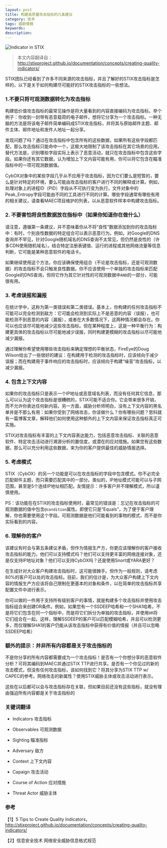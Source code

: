 ```yaml
---
layout: post
title: 构建高质量攻击指标的几条建议
category: 技术
tags: 威胁情报
keywords:
description:
---
```


![Indicator in STIX]({{site.CDN_PATH}}/public/image/20180414-Tips-to-Create-Quality-Indicators.png)

>本文内容翻译自： http://stixproject.github.io/documentation/concepts/creating-quality-indicators/

STIX团队已经看到了许多不同来源的攻击指标，并且了解好的STIX攻击指标是怎样的，以下是关于如何构建尽可能好的STIX攻击指标的一些想法。

### 1.﻿不要只将可观测数据转化为攻击指标

构建低价值攻击指标的最常见操作是将大量看到的内容直接编码为攻击指标。举个例子：你收到一封带有恶意载荷的电子邮件，想将它分享为一个攻击指标。一种无脑的方法是将该电子邮件简单编码成STIX攻击指标，并将其与原始邮件主题、邮件主体、邮件地址和发件人地址一起分享。

发现问题了吗？通过在攻击指标中包含所有的这些数据，如果所有这些字段都匹配，那么攻击指标只能命中一个，这极大地限制了该攻击指标在其它场景的应用。替代方法是，识别哪些字段实际上表示了恶意活动，就只在攻击指标中包含这些字段。如果你还有其它数据，认为增加上下文内容可能有用，你可以将它包含在瞄准指标中的一项可观测数据值。

CybOX对象中的某些字段几乎从不应用于攻击指标，因为它们要么是短暂的，要么是针对特定的环境，要么可能由攻击指标的客户进行不同的解释或计算。例如，处理对象上的进程ID（PID）字段从不可执行变为执行，文件对象中的Peak_Entropy字段可能由不同的工具进行不同的计算。哪些字段通常有哪些有用的相关建议，请查看MAEC项目维护的列表，以从恶意软件样本中构建攻击指标。

### 2. 不要害怕将良性数据放在指标中（如果你知道你在做什么）

请注意，遵循第一条建议，并不意味着你从不将“良性”数据添加到你的攻击指标中：有时，个别良性数据的特定组合可以表示恶意行为。例如，对Google的DNS查询并不罕见，针对Google随机域名的DNS查询不太常见，但仍然是良性的（许多CDN使用随机域名）。结合特定注册表键值、运行的进程或其他网络流量等信息判断，它可能是某种恶意软件的电话卡。

如果继续使用这个方法，你应该确保使用组合（不论是攻击指标，还是可观测数据）的攻击指标不会只触发良性数据。你不应该使用一个单独的攻击指标来匹配Google的DNS查询，但将它作为其它针对性的可观测数据中```AND```的一部分，可能很有用。

### 3. 考虑误报和漏报

在统计学中，这称为第一类错误和第二类错误。基本上，你构建的任何攻击指标不可能可以完全检测到敌方：它可能会检测到实际上不是恶意的内容（误报），也可能检测不到恶意的内容（漏报），或者在大多数情况下，这两种情况都会存在。你可以也应该尽可能地减少这些攻击指标。但在某种程度上，这是一种平衡行为：构建更具体的攻击指标以尽可能地减少误报，同时构建更模糊的攻击指标以尽可能地减少漏报。

通过理解你希望使用哪些攻击指标来确定理想的平衡状态，FireEye的Doug Wilson给出了一些很好的建议：在构建用于检测的攻击指标时，应该倾向于减少误报；而在构建用于事件响应的攻击指标时，应该倾向于构建“噪音”攻击指标，以减少漏报。

### 4. 包含上下文内容

如果你的攻击指标只是表示一个IP地址或恶意域名列表，而没有任何其它信息，那么可以认为这个攻击指标是很糟糕的，STIX可能不适合你。它会带来很多开销，而不允许你表达任何新内容。另一方面，威胁分析师明白，没有上下文内容的黑名单并是不那么有用：如果你受到了网络攻击，你该做什么？你有哪些问题？思科就有一篇博客文章，解释他们如何使用这种额外的上下文内容来保证攻击指标真正可实施。

STIX对攻击指标有丰富的上下文内容表达能力，包括恶意攻击指标、关联的恶意软件、特定攻击活动进行溯源分析的置信度，或潜在的应对措施。如果您有这些数据，那么可以充分利用这些数据，来为你的客户提供最佳的威胁情报选择。

### 5. 考虑模式

STIX（CybOX）的另一个功能是可以在攻击指标的字段中包含模式。你不必完全匹配邮件主题，而只需要匹配其中的一部分。类似的，IP地址模式可能可以与子网范围，甚至是5个连续IP地址相匹配。友情提示：许多客户并不理解模式，所以谨慎使用。

PS：该功能在在STIX的攻击指标使用时，最常见的错误是：忘记在攻击指标的可观测数据的值中包含```@condition```属性。即使它只是“Equals”，为了便于客户理解，你也需要使用这个字段。可观测数据是他们可能看到的事物的模式，而不是你实际看到的内容。

### 6. 理解你的客户

该建议有时会与第五条建议矛盾，但作为情报生产方，你更应该理解你的客户接收攻击指标的能力。他们可以支持模式吗？他们可以支持更丰富的网络连接对象，还是仅支持IP地址对象？他们可以支持CybOX吗？还是使用Snort或YARA更好？

在生成针对大众客户构建攻击指标时，这可能很棘手。但作为一般规则，请考虑80%的客户可以处的攻击指标。目前，我们的估计是，为大众客户构建上下文内容的情报生产方应该将自己限制在更基本的对象和条件，以在简单的攻击指标共享配置文件中进行表示。

你可以做的一件用于支持所有级别客户的事情，就是构建多个攻击指标并使用攻击指标组合来创建OR条件。例如，如果您有一个SSDEEP哈希和一个SHA1哈希，不是将它们包含在同一个指标中，而是将它们拆分为单独的攻击指标，并使用```OR```将它们组合在一起。这样，理解SSDEEP的客户可以匹配模糊哈希，并且可以检测更多，而仅理解SHA1的客户仍能从该攻击指标中获得有价值的情报（并且可以忽略SSDEEP哈希）

### 额外的提示：并非所有内容都是关于攻击指标的

不是你分享的所有内容都需要成为一个攻击指标！是否有一个你想分享的恶意软件分析？可将其编码到MAEC并通过STIX TTP进行共享。是否有一个你见过的新的攻击模式，但没有任何攻击指标，该如何找到它？将其分享为STIX TTP w/ CAPEC的参考。网络攻击的新属性？使用STIX威胁主体或攻击活动进行表示。

这些在以后都可以会与攻击指标存在关联，但如果目前还没有这些指标，就没有理由强迫所有内容都是关于攻击指标的

### 关键词翻译

* Indicators 攻击指标

* Observables 可观测数据

* Sighting 瞄准指标

* Adversary 敌方

* Context 上下文内容

* Capaign 攻击活动

* Course of Action 应对措施

* Threat Actor 威胁主体

### 参考

【1】5 Tips to Create Quality Indicators，http://stixproject.github.io/documentation/concepts/creating-quality-indicators/

【2】信息安全技术 网络安全威胁信息格式规范

